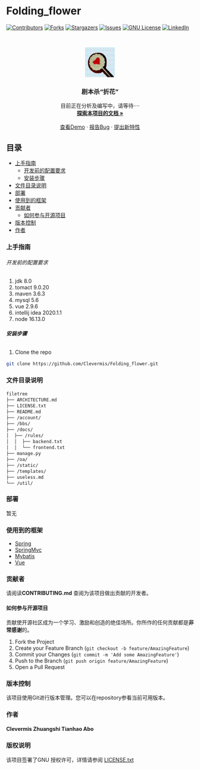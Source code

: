 # Folding_flower



<!-- PROJECT SHIELDS -->

[![Contributors][contributors-shield]][contributors-url]
[![Forks][forks-shield]][forks-url]
[![Stargazers][stars-shield]][stars-url]
[![Issues][issues-shield]][issues-url]
[![GNU License][license-shield]][license-url]
[![LinkedIn][linkedin-shield]][linkedin-url]

<!-- PROJECT LOGO -->
<br />

<p align="center">
  <a href="https://github.com/shaojintian/Best_README_template/">
    <img src="readme_img/readme.jpg" alt="Logo" width="80" height="80">
  </a>

  <h3 align="center">剧本杀“折花”</h3>
  <p align="center">
    目前正在分析及编写中，请等待····
    <br />
    <a href="https://github.com/Clevermis/Folding_flower"><strong>探索本项目的文档 »</strong></a>
    <br />
    <br />
    <a href="https://github.com/Clevermis/Folding_flower">查看Demo</a>
    ·
    <a href="https://github.com/Clevermis/Folding_flower/issues">报告Bug</a>
    ·
    <a href="https://github.com/Clevermis/Folding_flowere/issues">提出新特性</a>
  </p>

</p>


 
## 目录

- [上手指南](#上手指南)
  - [开发前的配置要求](#开发前的配置要求)
  - [安装步骤](#安装步骤)
- [文件目录说明](#文件目录说明)
- [部署](#部署)
- [使用到的框架](#使用到的框架)
- [贡献者](#贡献者)
  - [如何参与开源项目](#如何参与开源项目)
- [版本控制](#版本控制)
- [作者](#作者)

### 上手指南

###### 开发前的配置要求

1. jdk 8.0
2. tomact 9.0.20
3. maven 3.6.3
4. mysql 5.6
5. vue 2.9.6
6. intellij idea 2020.1.1
7. node 16.13.0

###### **安装步骤**

1. Clone the repo

```sh
git clone https://github.com/Clevermis/Folding_flower.git
```

### 文件目录说明

```
filetree 
├── ARCHITECTURE.md
├── LICENSE.txt
├── README.md
├── /account/
├── /bbs/
├── /docs/
│  ├── /rules/
│  │  ├── backend.txt
│  │  └── frontend.txt
├── manage.py
├── /oa/
├── /static/
├── /templates/
├── useless.md
└── /util/

```






### 部署

暂无

### 使用到的框架

- [Spring](https://spring.io/)
- [SpringMvc](https://spring.io/projects/spring-framework)
- [Mybatis](https://mybatis.org/mybatis-3/)
- [Vue](https://cn.vuejs.org/index.html)

### 贡献者

请阅读**CONTRIBUTING.md** 查阅为该项目做出贡献的开发者。

#### 如何参与开源项目

贡献使开源社区成为一个学习、激励和创造的绝佳场所。你所作的任何贡献都是**非常感谢**的。


1. Fork the Project
2. Create your Feature Branch (`git checkout -b feature/AmazingFeature`)
3. Commit your Changes (`git commit -m 'Add some AmazingFeature'`)
4. Push to the Branch (`git push origin feature/AmazingFeature`)
5. Open a Pull Request



### 版本控制

该项目使用Git进行版本管理。您可以在repository参看当前可用版本。

### 作者

#### Clevermis    Zhuangshi    Tianhao     Abo



### 版权说明

该项目签署了GNU 授权许可，详情请参阅 [LICENSE.txt](https://github.com/Clevermis/Folding_flower/blob/master/LICENSE.MD)

<!-- links -->
[your-project-path]:Clevermis/Folding_flower
[contributors-shield]: https://img.shields.io/github/contributors/Clevermis/Folding_flower.svg?style=flat-square
[contributors-url]: https://github.com/Clevermis/Folding_flower/graphs/contributors
[forks-shield]: https://img.shields.io/github/forks/Clevermis/Folding_flower.svg?style=flat-square
[forks-url]: https://github.com/Clevermis/Folding_flower/network/members
[stars-shield]: https://img.shields.io/github/stars/Clevermis/Folding_flower.svg?style=flat-square
[stars-url]: https://github.com/Clevermis/Folding_flower/stargazers
[issues-shield]: https://img.shields.io/github/issues/Clevermis/Folding_flower.svg?style=flat-square
[issues-url]: https://img.shields.io/github/issues/Clevermis/Folding_flower.svg
[license-shield]: https://img.shields.io/github/license/shaojintian/Best_README_template.svg?style=flat-square
[license-url]: https://github.com/Clevermis/Folding_flower/master/LICENSE.txt
[linkedin-shield]: https://img.shields.io/badge/-LinkedIn-black.svg?style=flat-square&logo=linkedin&colorB=555
[linkedin-url]: https://linkedin.com/in/Clevermis



